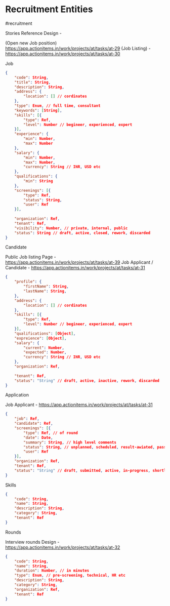 # Recruitment Entities
#recruitment 

Stories Reference Design - 

(Open new Job position) https://app.actionitems.in/work/projects/at/tasks/at-29
(Job Listing) - https://app.actionitems.in/work/projects/at/tasks/at-30

Job
```JSON
{
	"code": String,
	"title": String,
	"description": String,
	"address": {
		"location": [] // cordinates
	},
	"type": Enum, // full time, consultant
	"keywords": [String],
	"skills": [{
		"type": Ref,
		"level": Number // begineer, experienced, expert
	}],
	"experience": {
		"min": Number,
		"max": Number
	},
	"salary": {
		"min": Number,
		"max": Number,
		"currency": String // INR, USD etc
	},
	"qualifications": {
		"min": String
	},
	"screenings": [{
		"type": Ref,
		"status": String,
		"user": Ref
	}],
	
	"organization": Ref,
	"tenant": Ref,
	"visibility": Number, // private, internal, public
	"status": String // draft, active, closed, rework, discarded
}
```

Candidate

Public Job listing Page - https://app.actionitems.in/work/projects/at/tasks/at-39
Job Applicant / Candidate - https://app.actionitems.in/work/projects/at/tasks/at-31



```JSON
{
	"profile": {
		"firstName": String,
		"lastName": String,
	},
	"address": {
		"location": [] // cordinates
	},
	"skills": [{
		"type": Ref,
		"level": Number // begineer, experienced, expert
	}],
	"qualifications": [Object],
	"expreience": [Object],
	"salary": {
		"current": Number,
		"expected": Number,
		"currency": String // INR, USD etc
	},
	"organization": Ref,
	
	"tenant": Ref,
	"status": "String" // draft, active, inactive, rework, discarded
}
```

Application

Job Applicant - https://app.actionitems.in/work/projects/at/tasks/at-31

```JSON
{
	"job": Ref,
	"candidate": Ref,
	"screenings": [{
		"type": Ref, // of round
		"date": Date,
		"summary": String, // high level comments
		"status": String, // unplanned, scheduled, result-awiated, passed, failed
		"user": Ref
	}],
	"organization": Ref,
	"tenant": Ref,
	"status": "String" // draft, submitted, active, in-progress, shortlisted, rejected, inactive, rework, discarded
}
```

Skills
```JSON
{
	"code": String,
	"name": String,
	"description": String,
	"category": String,
	"tenant": Ref
}
```

Rounds

Interview rounds Design - https://app.actionitems.in/work/projects/at/tasks/at-32

```JSON
{
	"code": String,
	"name": String,
	"duration": Number, // in minutes
	"type": Enum, // pre-screening, technical, HR etc
	"description": String, 
	"category": String,
	"organization": Ref,
	"tenant": Ref
}
```
